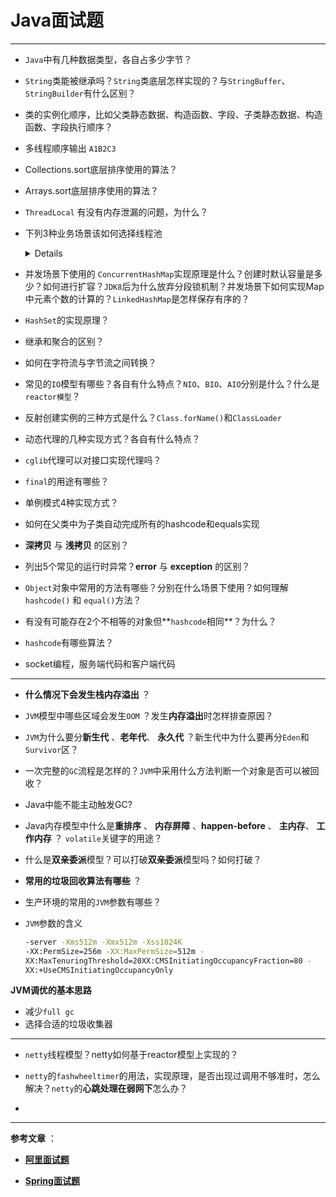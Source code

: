 # <a name="top">Java面试题</a>





----

+ `Java`中有几种数据类型，各自占多少字节？







+ `String`类能被继承吗？`String`类底层怎样实现的？与`StringBuffer`、`StringBuilder`有什么区别？









+ 类的实例化顺序，比如父类静态数据、构造函数、字段、子类静态数据、构造函数、字段执行顺序？







- 多线程顺序输出 `A1B2C3`





+ Collections.sort底层排序使用的算法？



+ Arrays.sort底层排序使用的算法？



- `ThreadLocal` 有没有内存泄漏的问题，为什么？



- 下列3种业务场景该如何选择线程池

  <details>

  - 高并发、任务执行时间短
  - 并发不高，任务执行时间长
  - 高并发，任务执行时间长

  </details>



+ 并发场景下使用的 `ConcurrentHashMap`实现原理是什么？创建时默认容量是多少？如何进行扩容？`JDK8`后为什么放弃分段锁机制？并发场景下如何实现Map中元素个数的计算的？`LinkedHashMap`是怎样保存有序的？



+ `HashSet`的实现原理？



+ 继承和聚合的区别？



+ 如何在字符流与字节流之间转换？







+ 常见的`IO`模型有哪些？各自有什么特点？`NIO`、`BIO`、`AIO`分别是什么？什么是`reactor模型`？









+ 反射创建实例的三种方式是什么？`Class.forName()`和`ClassLoader`







+ 动态代理的几种实现方式？各自有什么特点？





+ `cglib`代理可以对接口实现代理吗？



+ `final`的用途有哪些？



+ 单例模式4种实现方式？





+ 如何在父类中为子类自动完成所有的hashcode和equals实现





+ **深拷贝** 与 **浅拷贝** 的区别？





+ 列出5个常见的运行时异常？**error** 与 **exception** 的区别？





+ `Object`对象中常用的方法有哪些？分别在什么场景下使用？如何理解`hashcode()` 和 `equal()`方法？





+ 有没有可能存在2个不相等的对象但**`hashcode`相同**？为什么？



+ `hashcode`有哪些算法？



+ socket编程，服务端代码和客户端代码



----

+ **什么情况下会发生栈内存溢出** ？



+ `JVM`模型中哪些区域会发生`OOM` ？发生**内存溢出**时怎样排查原因？



+ `JVM`为什么要分**新生代** 、**老年代**、 **永久代** ？新生代中为什么要再分`Eden`和`Survivor`区？





+ 一次完整的`GC`流程是怎样的？`JVM`中采用什么方法判断一个对象是否可以被回收？





+ Java中能不能主动触发GC?







+ Java内存模型中什么是**重排序** 、 **内存屏障** 、**happen-before** 、 **主内存**、 **工作内存** ？ `volatile`关键字的用途？



+ 什么是**双亲委派**模型？可以打破**双亲委派**模型吗？如何打破？





+ **常用的垃圾回收算法有哪些** ？





+ 生产环境的常用的`JVM`参数有哪些？





+ `JVM`参数的含义

  ```sh
  -server -Xms512m -Xmx512m -Xss1024K
  -XX:PermSize=256m -XX:MaxPermSize=512m -
  XX:MaxTenuringThreshold=20XX:CMSInitiatingOccupancyFraction=80 -
  XX:+UseCMSInitiatingOccupancyOnly
  ```

  

**JVM调优的基本思路**

+ 减少`full gc`
+ 选择合适的垃圾收集器



----







+ `netty`线程模型？netty如何基于reactor模型上实现的？













+ `netty`的`fashwheeltimer`的用法，实现原理，是否出现过调用不够准时，怎么解决？`netty`的**心跳处理在弱网下**怎么办？





+ 



---

**参考文章** ：

+ <a href="https://mp.weixin.qq.com/s?__biz=MzI3ODcxMzQzMw==&mid=2247486906&idx=2&sn=9394dec358ec9130a4bbc9ac2b50c6e5&chksm=eb53888cdc24019a7e5a69086b5aff46973865681dd9dcf29a4b03d29036753150c86d16288f&scene=21#wechat_redirect">**阿里面试题**</a>


+ <a href="https://mp.weixin.qq.com/s?__biz=MzI3ODcxMzQzMw==&mid=2247486678&idx=1&sn=2a5e38e67c3d267d6c58d963adb24ccc&scene=21#wechat_redirect">**Spring面试题**</a>